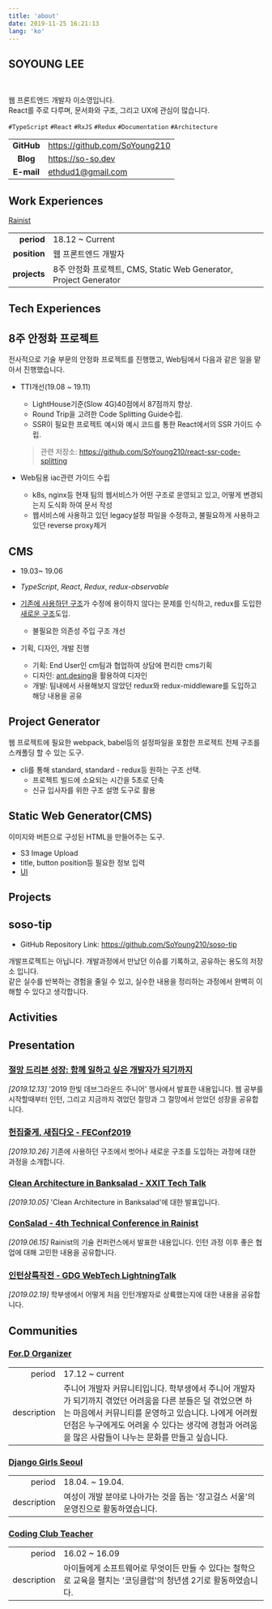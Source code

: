 ```yaml
---
title: 'about'
date: 2019-11-25 16:21:13
lang: 'ko'
---
```


<article class="l-Wrapper">
  <div class="l-Header">
    <h1 class="Title">
      <span class="u-shadow">
        SOYOUNG LEE
      </span>
    </h1>
  </div>

<br/>

웹 프론트엔드 개발자 이소영입니다.  
React를 주로 다루며, 문서화와 구조, 그리고 UX에 관심이 많습니다.

`#TypeScript` `#React` `#RxJS` `#Redux` `#Documentation` `#Architecture`

|            |                              |
| :--------: | ---------------------------- |
| **GitHub** | https://github.com/SoYoung210 |
| **Blog** | https://so-so.dev |
| **E-mail** | ethdud1@gmail.com            |

  </div>

<div class="l-Header">
  <h1 class="Title">
    <span class="u-shadow">
      Work Experiences
    </span>
  </h1>
</div>

<a class="u-link" href="https://rainist.com" target="_blank">Rainist</a>

|              |                                                         |
| -----------: | ------------------------------------------------------- |
|   **period** | 18.12 ~ Current                                         |
| **position** | 웹 프론트엔드 개발자 |
| **projects** | 8주 안정화 프로젝트, CMS, Static Web Generator, Project Generator |

<div class="l-Header">
  <h1 class="Title">
    <span class="u-shadow">
      Tech Experiences
    </span>
  </h1>
</div>

## 8주 안정화 프로젝트

전사적으로 기술 부문의 안정화 프로젝트를 진행했고, Web팀에서 다음과 같은 일을 맡아서 진행했습니다.

* TTI개선(19.08 ~ 19.11)
  * LightHouse기준(Slow 4G)40점에서 87점까지 향상.
  * Round Trip을 고려한 Code Splitting Guide수립.
  * SSR이 필요한 프로젝트 예시와 예시 코드를 통한 React에서의 SSR 가이드 수립.
  > 관련 저장소: https://github.com/SoYoung210/react-ssr-code-splitting

* Web팀용 iac관련 가이드 수립
  * k8s, nginx등 현재 팀의 웹서비스가 어떤 구조로 운영되고 있고, 어떻게 변경되는지 도식화 하여 문서 작성
  * 웹서비스에 사용하고 있던 legacy설정 파일을 수정하고, 불필요하게 사용하고 있던 reverse proxy제거

## CMS

* 19.03~ 19.06
* *TypeScript*, *React*, *Redux*, *redux-observable*
* [기존에 사용하던 구조](https://speakerdeck.com/soyoung210/clean-architecture-in-banksalad)가 수정에 용이하지 않다는 문제를 인식하고, redux를 도입한 [새로운 구조](https://speakerdeck.com/soyoung210/heonjibjulge-saejibdao-riaegteu-peurojegteu-gujojojeong)도입.
  * 불필요한 의존성 주입 구조 개선

* 기획, 디자인, 개발 진행
  * 기획: End User인 cm팀과 협업하여 상담에 편리한 cms기획
  * 디자인: [ant.desing](https://ant.design/)을 활용하여 디자인
  * 개발: 팀내에서 사용해보지 않았던 redux와 redux-middleware를 도입하고 해당 내용을 공유

## Project Generator

웹 프로젝트에 필요한 webpack, babel등의 설정파일을 포함한 프로젝트 전체 구조를 스캐폴딩 할 수 있는 도구.

* cli를 통해 standard, standard - redux등 원하는 구조 선택.
  * 프로젝트 빌드에 소요되는 시간을 5초로 단축
  * 신규 입사자를 위한 구조 설명 도구로 활용

## Static Web Generator(CMS)

이미지와 버튼으로 구성된 HTML을 만들어주는 도구.

* S3 Image Upload
* title, button position등 필요한 정보 입력
* [UI](https://speakerdeck.com/soyoung210/jeolmang-deuribeun-seongjang-hamgge-ilhago-sipeun-gaebaljaga-doegiggaji?slide=44)

<div class="l-Header">
  <h1 class="Title">
    <span class="u-shadow">
      Projects
    </span>
  </h1>
</div>

## soso-tip

- GitHub Repository Link: https://github.com/SoYoung210/soso-tip

개발프로젝트는 아닙니다. 개발과정에서 만났던 이슈를 기록하고, 공유하는 용도의 저장소 입니다.  
같은 실수를 반복하는 경험을 줄일 수 있고, 실수한 내용을 정리하는 과정에서 완벽히 이해할 수 있다고 생각합니다.

<div class="l-Header">
  <h1 class="Title">
    <span class="u-shadow">
      Activities
    </span>
  </h1>
</div>

<h2 class='u-link zero'>Presentation</h2>

### [절망 드리븐 성장: 함께 일하고 싶은 개발자가 되기까지](https://speakerdeck.com/soyoung210/jeolmang-deuribeun-seongjang-hamgge-ilhago-sipeun-gaebaljaga-doegiggaji)

_[2019.12.13]_
'2019 한빛 데브그라운드 주니어' 행사에서 발표한 내용입니다.
웹 공부를 시작할때부터 인턴, 그리고 지금까지 겪었던 절망과 그 절망에서 얻었던 성장을 공유합니다.

### [헌집줄게, 새집다오 - FEConf2019](https://speakerdeck.com/soyoung210/heonjibjulge-saejibdao-riaegteu-peurojegteu-gujojojeong)

_[2019.10.26]_
기존에 사용하던 구조에서 벗어나 새로운 구조를 도입하는 과정에 대한 과정을 소개합니다.

### [Clean Architecture in Banksalad - XXIT Tech Talk](https://speakerdeck.com/soyoung210/clean-architecture-in-banksalad)

_[2019.10.05]_
'Clean Architecture in Banksalad'에 대한 발표입니다.

### [ConSalad - 4th Technical Conference in Rainist](https://speakerdeck.com/soyoung210/susuggeggiro-sugseongdoen-banana)

_[2019.06.15]_
Rainist의 기술 컨퍼런스에서 발표한 내용입니다. 인턴 과정 이후 좋은 협업에 대해 고민한 내용을 공유합니다.

### [인턴상륙작전 - GDG WebTech LightningTalk](https://speakerdeck.com/soyoung210/inteonsangryugjagjeon)

_[2019.02.19]_
학부생에서 어떻게 처음 인턴개발자로 상륙했는지에 대한 내용을 공유합니다.

<h2 class='u-link zero'>Communities</h2>

### [For.D Organizer](https://www.facebook.com/ForDeveloperKorea/)

|             |                                                                                                                                                                                                                                                    |
| ----------: | -------------------------------------------------------------------------------------------------------------------------------------------------------------------------------------------------------------------------------------------------- |
|      period | 17.12 ~ current                                                                                                                                                                                                                                    |
| description | 주니어 개발자 커뮤니티입니다. 학부생에서 주니어 개발자가 되기까지 겪었던 어려움을 다른 분들은 덜 겪었으면 하는 마음에서 커뮤니티를 운영하고 있습니다. 나에게 어려웠던점은 누구에게도 어려울 수 있다는 생각에 경험과 어려움을 많은 사람들이 나누는 문화를 만들고 싶습니다.  |

### [Django Girls Seoul](https://djangogirls.org/seoul/)

|             |                                                                                  |
| ----------: | -------------------------------------------------------------------------------- |
|      period | 18.04. ~ 19.04.                                                                  |
| description | 여성이 개발 분야로 나아가는 것을 돕는 '장고걸스 서울'의 운영진으로 활동하였습니다. |

### [Coding Club Teacher](http://codingclubs.org/)

|             |                                                                                                                                                    |
| ----------: | -------------------------------------------------------------------------------------------------------------------------------------------------- |
|      period | 16.02 ~ 16.09                                                                                                                                      |
| description | 아이들에게 소프트웨어로 무엇이든 만들 수 있다는 철학으로 교육을 펼치는 '코딩클럽'의 청년샘 2기로 활동하였습니다. |
